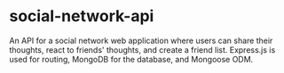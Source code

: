 # social-network-api
An API for a social network web application where users can share their thoughts, react to friends' thoughts, and create a friend list. Express.js is used for routing, MongoDB for the database, and Mongoose ODM.
